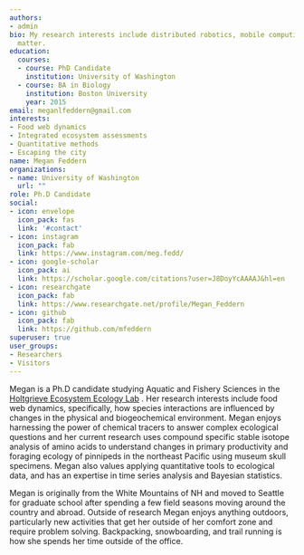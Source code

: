 ```yaml
---
authors:
- admin
bio: My research interests include distributed robotics, mobile computing and programmable
  matter.
education:
  courses:
  - course: PhD Candidate
    institution: University of Washington
  - course: BA in Biology
    institution: Boston University
    year: 2015
email: meganlfeddern@gmail.com
interests:
- Food web dynamics
- Integrated ecosystem assessments
- Quantitative methods
- Escaping the city
name: Megan Feddern
organizations:
- name: University of Washington
  url: ""
role: Ph.D Candidate
social:
- icon: envelope
  icon_pack: fas
  link: '#contact'
- icon: instagram
  icon_pack: fab
  link: https://www.instagram.com/meg.fedd/
- icon: google-scholar
  icon_pack: ai
  link: https://scholar.google.com/citations?user=J8DoyYcAAAAJ&hl=en
- icon: researchgate
  icon_pack: fab
  link: https://www.researchgate.net/profile/Megan_Feddern
- icon: github
  icon_pack: fab
  link: https://github.com/mfeddern
superuser: true
user_groups:
- Researchers
- Visitors
---
```


Megan is a Ph.D candidate studying Aquatic and Fishery Sciences in the  </a> <a href="http://holtgrievelab.uw.edu/"> Holtgrieve Ecosystem Ecology Lab</a> . Her research interests include food web dynamics, specifically, how species interactions are influenced by changes in the physical and biogeochemical environment. Megan enjoys harnessing the power of chemical tracers to answer complex ecological questions and her current research uses compound specific stable isotope analysis of amino acids to understand changes in primary productivity and foraging ecology of pinnipeds in the northeast Pacific using museum skull specimens. Megan also values applying quantitative tools to ecological data, and has an expertise in time series analysis and Bayesian statistics.

Megan is originally from the White Mountains of NH and moved to Seattle for graduate school after spending a few field seasons moving around the country and abroad. Outside of research Megan enjoys anything outdoors, particularly new activities that get her outside of her comfort zone and require problem solving. Backpacking, snowboarding, and trail running is how she spends her time outside of the office. 
